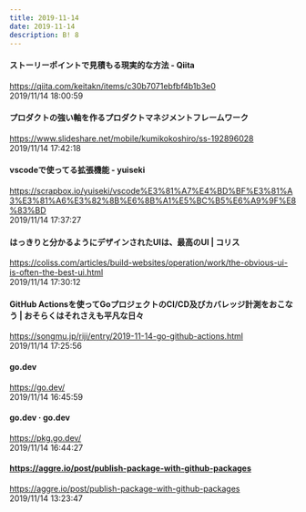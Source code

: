 ```yaml
---
title: 2019-11-14
date: 2019-11-14
description: B! 8
---
```


#### ストーリーポイントで見積もる現実的な方法 - Qiita
https://qiita.com/keitakn/items/c30b7071ebfbf4b1b3e0<br>
2019/11/14 18:00:59<br>


#### プロダクトの強い軸を作るプロダクトマネジメントフレームワーク
https://www.slideshare.net/mobile/kumikokoshiro/ss-192896028<br>
2019/11/14 17:42:18<br>


#### vscodeで使ってる拡張機能 - yuiseki
https://scrapbox.io/yuiseki/vscode%E3%81%A7%E4%BD%BF%E3%81%A3%E3%81%A6%E3%82%8B%E6%8B%A1%E5%BC%B5%E6%A9%9F%E8%83%BD<br>
2019/11/14 17:37:27<br>


####   はっきりと分かるようにデザインされたUIは、最高のUI | コリス
https://coliss.com/articles/build-websites/operation/work/the-obvious-ui-is-often-the-best-ui.html<br>
2019/11/14 17:30:12<br>


#### GitHub Actionsを使ってGoプロジェクトのCI/CD及びカバレッジ計測をおこなう | おそらくはそれさえも平凡な日々
https://songmu.jp/riji/entry/2019-11-14-go-github-actions.html<br>
2019/11/14 17:25:56<br>


#### go.dev
https://go.dev/<br>
2019/11/14 16:45:59<br>


#### go.dev · go.dev
https://pkg.go.dev/<br>
2019/11/14 16:44:27<br>


#### https://aggre.io/post/publish-package-with-github-packages
https://aggre.io/post/publish-package-with-github-packages<br>
2019/11/14 13:23:47<br>


